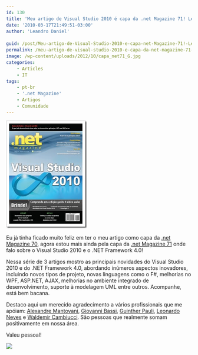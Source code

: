 ```yaml
---
id: 130
title: 'Meu artigo de Visual Studio 2010 é capa da .net Magazine 71! Legal!!!'
date: '2010-03-17T21:49:51-03:00'
author: 'Leandro Daniel'

guid: /post/Meu-artigo-de-Visual-Studio-2010-e-capa-net-Magazine-71!-Legal!!!.aspx
permalink: /meu-artigo-de-visual-studio-2010-e-capa-da-net-magazine-71-legal/
image: /wp-content/uploads/2012/10/capa_net71_G.jpg
categories:
    - Articles
    - IT
tags:
    - pt-br
    - '.net Magazine'
    - Artigos
    - Comunidade
---
```


![capa_net71_G](/assets/pics/capa_net71_G_2.jpg "capa_net71_G")

Eu já tinha ficado muito feliz em ter o meu artigo como capa da [.net Magazine 70](http://www.leandrodaniel.com/post/Meu-artigo-de-PLINQ-e-capa-da-net-Magazine-70!), agora estou mais ainda pela capa da [.net Magazine 71](http://www.devmedia.com.br/resumo/default.asp?ed=71&site=1) onde falo sobre o Visual Studio 2010 e o .NET Framework 4.0!

Nessa série de 3 artigos mostro as principais novidades do Visual Studio 2010 e do .NET Framework 4.0, abordando inúmeros aspectos inovadores, incluindo novos tipos de projeto, novas linguagens como o F#, melhorias no WPF, ASP.NET, AJAX, melhorias no ambiente integrado de desenvolvimento, suporte à modelagem UML entre outros. Acompanhe, está bem bacana.

Destaco aqui um merecido agradecimento a vários profissionais que me apóiam: [Alexandre Mantovani](http://system.mantov.net/), [Giovanni Bassi](http://unplugged.giggio.net/), [Guinther Pauli](http://guintherpauli.blogspot.com/), [Leonardo Neves](http://blog.lneves.net/) e [Waldemir Cambiucci](http://blogs.msdn.com/wcamb/). São pessoas que realmente somam positivamente em nossa área.

Valeu pessoal!

![](http://www.leandrodaniel.com/editors/tiny_mce/plugins/emotions/images/smiley-smile.gif)
